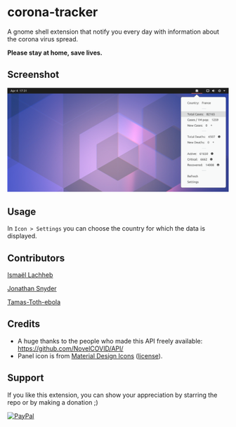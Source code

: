 # corona-tracker

A gnome shell extension that notify you every day with information about the corona virus spread.

**Please stay at home, save lives.**

## Screenshot

![Screenshot](/resources/screenshot.png)

## Usage

In `Icon > Settings` you can choose the country for which the data is displayed. 

## Contributors 

[Ismaël Lachheb](https://github.com/lachhebo)

[Jonathan Snyder](https://github.com/jpsnyder)

[Tamas-Toth-ebola](https://github.com/Tamas-Toth-ebola)


## Credits

- A huge thanks to the people who made this API freely available: https://github.com/NovelCOVID/API/
- Panel icon is from [Material Design Icons](https://materialdesignicons.com/) ([license](https://github.com/google/material-design-icons/blob/master/LICENSE)).

## Support

If you like this extension, you can show your appreciation by starring the repo or by making a donation ;)

[<img height="30" src="https://raw.githubusercontent.com/lachhebo/GabTag/screenshots/donate.png" alt="PayPal"/>](https://www.paypal.me/lachhebo)
